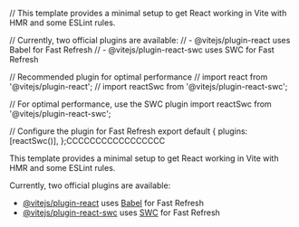 // This template provides a minimal setup to get React working in Vite with HMR and some ESLint rules.

// Currently, two official plugins are available:
// - @vitejs/plugin-react uses Babel for Fast Refresh
// - @vitejs/plugin-react-swc uses SWC for Fast Refresh

// Recommended plugin for optimal performance
// import react from '@vitejs/plugin-react';
// import reactSwc from '@vitejs/plugin-react-swc';

// For optimal performance, use the SWC plugin
import reactSwc from '@vitejs/plugin-react-swc';

// Configure the plugin for Fast Refresh
export default {
  plugins: [reactSwc()],
};CCCCCCCCCCCCCCCCC

This template provides a minimal setup to get React working in Vite with HMR and some ESLint rules.

Currently, two official plugins are available:

- [@vitejs/plugin-react](https://github.com/vitejs/vite-plugin-react/blob/main/packages/plugin-react/README.md) uses [Babel](https://babeljs.io/) for Fast Refresh
- [@vitejs/plugin-react-swc](https://github.com/vitejs/vite-plugin-react-swc) uses [SWC](https://swc.rs/) for Fast Refresh
